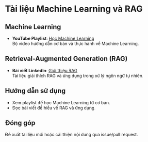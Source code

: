 # Tài liệu Machine Learning và RAG

## Machine Learning
- **YouTube Playlist**: [Học Machine Learning](https://www.youtube.com/playlist?list=PLaKukjQCR56ZRh2cAkweftiZCF2sTg11_)  
  Bộ video hướng dẫn cơ bản và thực hành về Machine Learning.

## Retrieval-Augmented Generation (RAG)
- **Bài viết LinkedIn**: [Giới thiệu RAG](https://www.linkedin.com/posts/kalyanksnlp_rag-llms-nlproc-activity-7321730557422243840-rPwQ)  
  Tài liệu giải thích RAG và ứng dụng trong xử lý ngôn ngữ tự nhiên.

## Hướng dẫn sử dụng
- Xem playlist để học Machine Learning từ cơ bản.  
- Đọc bài viết để hiểu về RAG và ứng dụng.

## Đóng góp
Đề xuất tài liệu mới hoặc cải thiện nội dung qua issue/pull request.

